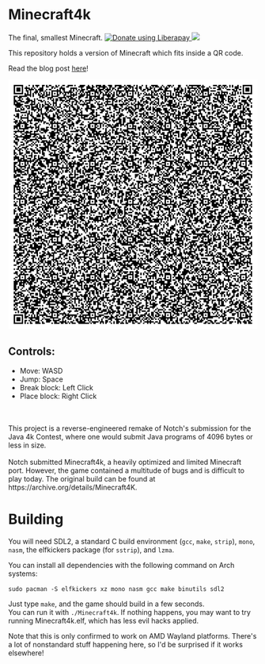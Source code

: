 # Minecraft4k
The final, smallest Minecraft. <a href="https://liberapay.com/TheSunCat/donate"><img alt="Donate using Liberapay" src="https://liberapay.com/assets/widgets/donate.svg"> <img src="https://img.shields.io/liberapay/receives/TheSunCat.svg"></a>

This repository holds a version of Minecraft which fits inside a QR code.

Read the blog post [here](https://blog.allpurposem.at/can-you-fit-minecraft-in-a-qr-code)!

![A QR code which, when scanned, allows you to play Minecraft4k](qr.png)
<br>

## Controls:

- Move: WASD<br>
- Jump: Space<br>
- Break block: Left Click<br>
- Place block: Right Click<br>
<br>
<br>
This project is a reverse-engineered remake of Notch's submission for the Java 4k Contest, where one would submit Java programs of 4096 bytes or less in size.<br>
<br>
Notch submitted Minecraft4k, a heavily optimized and limited Minecraft port. However, the game contained a multitude of bugs and is difficult to play today.
The original build can be found at https://archive.org/details/Minecraft4K. <br>

# Building
You will need SDL2, a standard C build environment (`gcc`, `make`, `strip`), `mono`, `nasm`, the elfkickers package (for `sstrip`), and `lzma`.

You can install all dependencies with the following command on Arch systems:
```
sudo pacman -S elfkickers xz mono nasm gcc make binutils sdl2
```

Just type `make`, and the game should build in a few seconds.<br>
You can run it with `./Minecraft4k`. If nothing happens, you may want to try running Minecraft4k.elf, which has less evil hacks applied.

Note that this is only confirmed to work on AMD Wayland platforms. There's a lot of nonstandard stuff happening here, so I'd be surprised if it works elsewhere!
